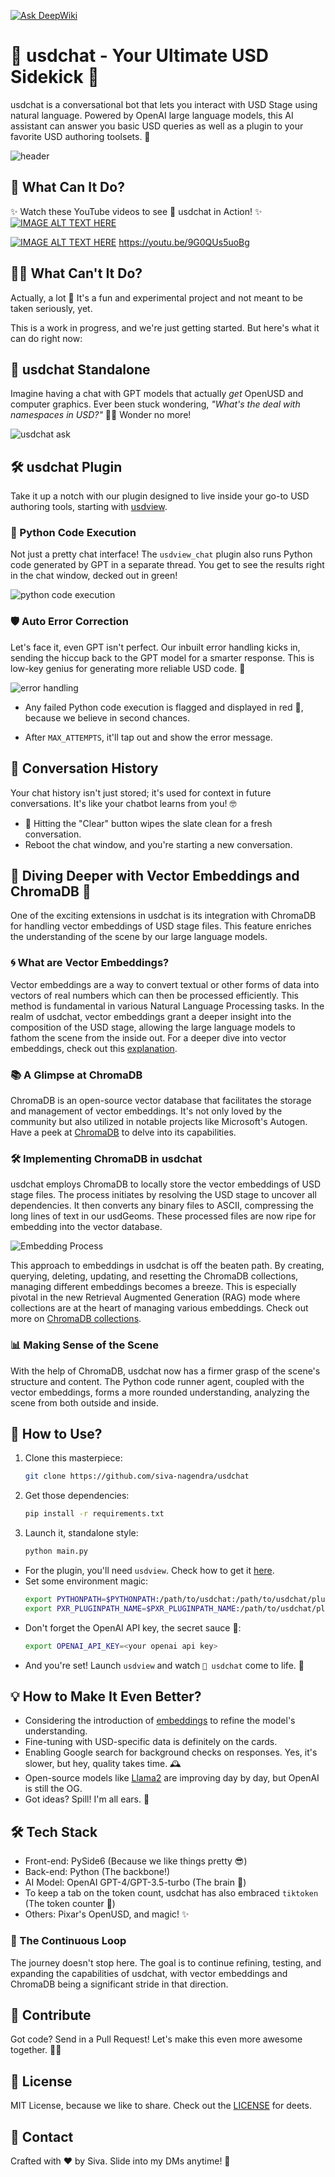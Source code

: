 [![Ask DeepWiki](https://deepwiki.com/badge.svg)](https://deepwiki.com/satishgoda/usdchat)

# 🤖 usdchat - Your Ultimate USD Sidekick 🌟

usdchat is a conversational bot that lets you interact with USD Stage using natural language. Powered by OpenAI large language models, this AI assistant can answer you basic USD queries as well as a plugin to your favorite USD authoring toolsets. 🚀

![header](./resources/usdchat_header.png)

## 🌈 What Can It Do?

✨ Watch these YouTube videos to see 🤖 usdchat in Action! ✨
[![IMAGE ALT TEXT HERE](https://img.youtube.com/vi/9G0QUs5uoBg/0.jpg)](https://youtu.be/9G0QUs5uoBg)

[![IMAGE ALT TEXT HERE](https://img.youtube.com/vi/Tm7_IZxPrMI/0.jpg)](https://www.youtube.com/watch?v=Tm7_IZxPrMI)
https://youtu.be/9G0QUs5uoBg

## 🤷‍♂️ What Can't It Do?
Actually, a lot 🤣 It's a fun and experimental project and not meant to be taken seriously, yet.

This is a work in progress, and we're just getting started. But here's what it can do right now:

## 🎨 usdchat Standalone

Imagine having a chat with GPT models that actually *get* OpenUSD and computer graphics. Ever been stuck wondering, *"What's the deal with namespaces in USD?"* 🤷‍♂️ Wonder no more!

![usdchat ask](./resources/usdchat_ask.gif)

## 🛠 usdchat Plugin

Take it up a notch with our plugin designed to live inside your go-to USD authoring tools, starting with [usdview](https://github.com/PixarAnimationStudios/OpenUSD/blob/release/pxr/usdImaging/bin/usdview/usdview.py).

### 🐍 Python Code Execution

Not just a pretty chat interface! The `usdview_chat` plugin also runs Python code generated by GPT in a separate thread. You get to see the results right in the chat window, decked out in green!

![python code execution](./resources/python_runner.gif)

### 🛡 Auto Error Correction

Let's face it, even GPT isn't perfect. Our inbuilt error handling kicks in, sending the hiccup back to the GPT model for a smarter response. This is low-key genius for generating more reliable USD code. 🧠

![error handling](./resources/autofix.gif)

- Any failed Python code execution is flagged and displayed in red 🚨, because we believe in second chances.

- After `MAX_ATTEMPTS`, it'll tap out and show the error message.

## 💬 Conversation History

Your chat history isn't just stored; it's used for context in future conversations. It's like your chatbot learns from you! 🤓

- 🧹 Hitting the "Clear" button wipes the slate clean for a fresh conversation.
- Reboot the chat window, and you're starting a new conversation.

## 🎇 Diving Deeper with Vector Embeddings and ChromaDB 🌌

One of the exciting extensions in usdchat is its integration with ChromaDB for handling vector embeddings of USD stage files. This feature enriches the understanding of the scene by our large language models. 

### 🌀 What are Vector Embeddings?

Vector embeddings are a way to convert textual or other forms of data into vectors of real numbers which can then be processed efficiently. This method is fundamental in various Natural Language Processing tasks. In the realm of usdchat, vector embeddings grant a deeper insight into the composition of the USD stage, allowing the large language models to fathom the scene from the inside out. For a deeper dive into vector embeddings, check out this [explanation](https://towardsdatascience.com/word-embeddings-explained-c07c5ea44d64).

### 📚 A Glimpse at ChromaDB

ChromaDB is an open-source vector database that facilitates the storage and management of vector embeddings. It's not only loved by the community but also utilized in notable projects like Microsoft's Autogen. Have a peek at [ChromaDB](https://www.trychroma.com/) to delve into its capabilities.

### 🛠 Implementing ChromaDB in usdchat

usdchat employs ChromaDB to locally store the vector embeddings of USD stage files. The process initiates by resolving the USD stage to uncover all dependencies. It then converts any binary files to ASCII, compressing the long lines of text in our usdGeoms. These processed files are now ripe for embedding into the vector database.

![Embedding Process](./resources/collections.gif)

This approach to embeddings in usdchat is off the beaten path. By creating, querying, deleting, updating, and resetting the ChromaDB collections, managing different embeddings becomes a breeze. This is especially pivotal in the new Retrieval Augmented Generation (RAG) mode where collections are at the heart of managing various embeddings. Check out more on [ChromaDB collections](https://docs.trychroma.com/usage-guide#using-collections).

### 📊 Making Sense of the Scene

With the help of ChromaDB, usdchat now has a firmer grasp of the scene's structure and content. The Python code runner agent, coupled with the vector embeddings, forms a more rounded understanding, analyzing the scene from both outside and inside.


## 🚀 How to Use?

1. Clone this masterpiece:
    ```bash
    git clone https://github.com/siva-nagendra/usdchat
    ```
2. Get those dependencies:
    ```bash
    pip install -r requirements.txt
    ```
3. Launch it, standalone style:
    ```bash
    python main.py
    ```

- For the plugin, you'll need `usdview`. Check how to get it [here](https://github.com/siva-nagendra/usdchat).
- Set some environment magic:
    ```bash
    export PYTHONPATH=$PYTHONPATH:/path/to/usdchat:/path/to/usdchat/plugins
    export PXR_PLUGINPATH_NAME=$PXR_PLUGINPATH_NAME:/path/to/usdchat/plugins/usdview_chat
    ```
- Don't forget the OpenAI API key, the secret sauce 🤫:
    ```bash
    export OPENAI_API_KEY=<your openai api key>
    ```
- And you're set! Launch `usdview` and watch `🤖 usdchat` come to life. 🎉

## 💡 How to Make It Even Better?

- Considering the introduction of [embeddings](https://platform.openai.com/docs/guides/embeddings) to refine the model's understanding.
- Fine-tuning with USD-specific data is definitely on the cards.
- Enabling Google search for background checks on responses. Yes, it's slower, but hey, quality takes time. 🕰
- Open-source models like [Llama2](https://ai.meta.com/llama/) are improving day by day, but OpenAI is still the OG.
- Got ideas? Spill! I'm all ears. 🙌

## 🛠 Tech Stack

- Front-end: PySide6 (Because we like things pretty 😎)
- Back-end: Python (The backbone!)
- AI Model: OpenAI GPT-4/GPT-3.5-turbo (The brain 🧠)
- To keep a tab on the token count, usdchat has also embraced `tiktoken` (The token counter 🔄)
- Others: Pixar's OpenUSD, and magic! ✨


### 🔄 The Continuous Loop

The journey doesn't stop here. The goal is to continue refining, testing, and expanding the capabilities of usdchat, with vector embeddings and ChromaDB being a significant stride in that direction.

## 🤝 Contribute

Got code? Send in a Pull Request! Let's make this even more awesome together. 🤜🤛

## 📜 License

MIT License, because we like to share. Check out the [LICENSE](LICENSE) for deets.

## 💌 Contact

Crafted with ❤️ by Siva. Slide into my DMs anytime! 📩
